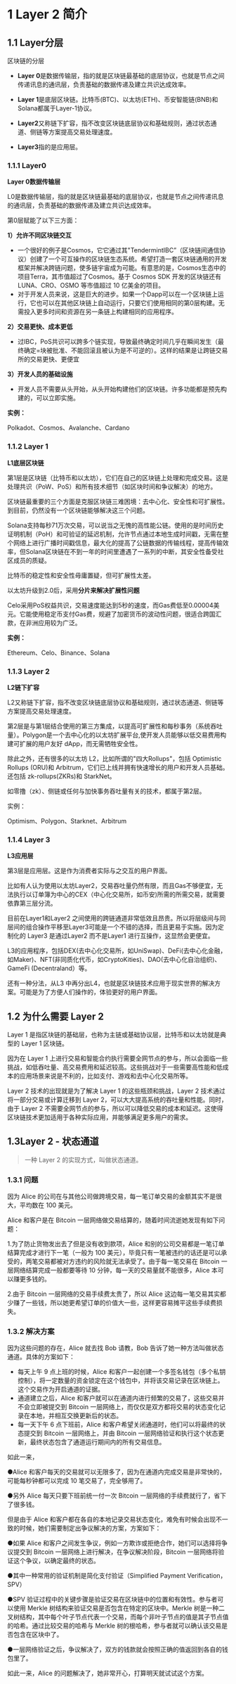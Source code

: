 # 1 Layer 2 简介

## 1.1 Layer分层

区块链的分层

- **Layer 0**是数据传输层，指的就是区块链最基础的底层协议，也就是节点之间传递讯息的通讯层，负责基础的数据传递及建立共识达成效率。
- **Layer 1**是底层区块链。比特币(BTC)、以太坊(ETH)、币安智能链(BNB)和Solana都属于Layer-1协议。
- **Layer2**又称链下扩容，指不改变区块链底层协议和基础规则，通过状态通道、侧链等方案提高交易处理速度。

- **Layer3**指的是应用层。

### 1.1.1 Layer0

**Layer 0数据传输层**

L0是数据传输层，指的就是区块链最基础的底层协议，也就是节点之间传递讯息的通讯层，负责基础的数据传递及建立共识达成效率。

第0层赋能了以下三方面：

**1）允许不同区块链交互**

- 一个很好的例子是Cosmos，它它通过其"TendermintIBC”（区块链间通信协议）创建了一个可互操作的区块链生态系统。希望打造一套区块链通用的开发框架并解决跨链问题，使多链宇宙成为可能。有意思的是，Cosmos生态中的项目Terra，其市值超过了Cosmos。基于 Cosmos SDK 开发的区块链还有 LUNA、CRO、OSMO 等市值超过 10 亿美金的项目。
- 对于开发人员来说，这是巨大的进步。如果一个Dapp可以在一个区块链上运行，它也可以在其他区块链上自动运行，只要它们使用相同的第0层构建。无需投入更多时间和资源在另一条链上构建相同的应用程序。

**2）交易更快、成本更低**

- 过IBC，PoS共识可以跨多个链实现，导致最终确定时间几乎在瞬间发生（最终确定=块被批准、不能回滚且被认为是不可逆的）。这样的结果是让跨链交易所的交易更快、更便宜

**3）开发人员的基础设施**

- 开发人员不需要从头开始，从头开始构建他们的区块链。许多功能都是预先构建的，可以立即实施。

**实例：**

Polkadot、Cosmos、Avalanche、Cardano



### 1.1.2 Layer 1

**L1底层区块链**

第1层是区块链（比特币和以太坊），它们在自己的区块链上处理和完成交易。这是处理共识（PoW、PoS）和所有技术细节（如区块时间和争议解决）的地方。

区块链最重要的三个方面是克服区块链三难困境：去中心化、安全性和可扩展性。到目前，仍然没有一个区块链能够解决这三个问题。

Solana支持每秒71万次交易，可以说当之无愧的高性能公链。使用的是时间历史证明机制（PoH）和可验证的延迟机制，允许节点通过本地生成时间戳，无需在整个网络上进行广播时间戳信息，最大化的提高了公链数据的传输线程，提高传输效率，但Solana区块链在不到一年的时间里遭遇了一系列的中断，其安全性备受社区成员的质疑。

比特币的稳定性和安全性毋庸置疑，但可扩展性太差。

以太坊升级到2.0后，采用**分片来解决扩展性问题**

Celo采用PoS权益共识，交易速度能达到5秒的速度，而Gas费低至0.00004美元。它能使用稳定币支付Gas费，规避了加密货币的波动性问题，很适合跨国汇款，在非洲应用较为广泛。

**实例：**

Ethereum、Celo、Binance、Solana



### 1.1.3 Layer 2

**L2链下扩容**

L2又称链下扩容，指不改变区块链底层协议和基础规则，通过状态通道、侧链等方案提高交易处理速度。

第2层是与第1层结合使用的第三方集成，以提高可扩展性和每秒事务（系统吞吐量）。Polygon是一个去中心化的以太坊扩展平台,使开发人员能够以低交易费用构建可扩展的用户友好 dApp，而无需牺牲安全性。

除此之外，还有很多的以太坊 L2，比如所谓的"四大Rollups"，包括 Optimistic Rollups (ORU)和 Arbitrum，它们已上线并拥有快速增长的用户和开发人员基础。还包括 zk-rollups(ZKRs)和 StarkNet。

如零撸（zk）、侧链或任何与加快事务吞吐量有关的技术，都属于第2层。

实例：

Optimism、Polygon、Starknet、Arbitrum





### 1.1.4 Layer 3

**L3应用层**

第3层是应用层。这是作为消费者实际与之交互的用户界面。

比如有人认为使用以太坊Layer2，交易吞吐量仍然有限，而且Gas不够便宜，无法执行以订单簿为中心的CEX（中心化交易所，如币安)所需的所需交易，就需要依靠第三层分流。

目前在Layer1和Layer2 之间使用的跨链通道非常低效且昂贵。所以将层级间与同层间的组合操作平移至Layer3可能是一个不错的选择，而且更易于实施。因为定制化的 Layer3 是通过Layer2 而不是Layer1 进行互操作，这显然会更便宜。

L3的应用程序，包括DEX(去中心化交易所，如UniSwap)、DeFi(去中心化金融，如Maker)、NFT(非同质化代币，如CryptoKities)、DAO(去中心化自治组织)、GameFi (Decentraland）等。

还有一种分法，从L3 中再分出L4，也就是区块链技术应用于现实世界的解决方案。可能是为了方便人们操作的，体验更好的用户界面。



## 1.2 为什么需要 Layer 2

Layer 1 是指区块链的基础层，也称为主链或基础协议层，比特币和以太坊就是典型的 Layer 1 区块链。

因为在 Layer 1 上进行交易和智能合约执行需要全网节点的参与，所以会面临一些挑战，如低吞吐量、高交易费用和延迟较高。这些挑战对于一些需要高性能和低成本的应用场景来说是不利的，比如支付、游戏和去中心化交易所等。

Layer 2 技术的出现就是为了解决 Layer 1 的这些瓶颈和挑战，Layer 2 技术通过将一部分交易或计算迁移到 Layer 2，可以大大提高系统的吞吐量和性能。同时，由于 Layer 2 不需要全网节点的参与，所以可以降低交易的成本和延迟。这使得区块链技术更加适用于各种实际应用，并能够满足更多用户的需求。



## 1.3Layer 2 - 状态通道

> 一种 Layer 2 的实现方式，叫做状态通道。

### 1.3.1 问题

因为 Alice 的公司在与其他公司做跨境交易，每一笔订单交易的金额其实不是很大，平均数在 100 美元。

Alice 和客户是在 Bitcoin 一层网络做交易结算的，随着时间流逝她发现有如下问题：

1.为了防止货物发出去了但是没有收到款项，Alice 和别的公司交易都是一笔订单结算完成才进行下一笔（一般为 100 美元），毕竟只有一笔被违约的话还是可以承受的，两笔交易都被对方违约的风险就无法承受了。由于每一笔交易在 Bitcoin 一层网络结算完成一般都要等待 10 分钟，每一天的交易量就不能很多，Alice 本可以赚更多钱的。

2.由于 Bitcoin 一层网络的交易手续费太贵了，所以 Alice 这边每一笔交易其实都少赚了一些钱，所以她更希望订单的价值大一些，这样更容易摊平这些手续费损失。

### 1.3.2 解决方案

因为这些问题的存在，Alice 就去找 Bob 请教，Bob 告诉了她一种方法叫做状态通道。具体的方案如下：

- 每天上午 9 点上班的时候，Alice 和客户一起创建一个多签名钱包（多个私钥控制），将一定数量的资金锁定在这个钱包中，并将该交易记录在区块链上。这个交易作为开启通道的证据。
- 通道建立之后，Alice 和客户就可以在通道内进行频繁的交易了，这些交易并不会立即被提交到 Bitcoin 一层网络上，而仅仅是双方都将交易的状态变化记录在本地，并相互交换更新后的状态。
- 每一天下午 6 点下班前，Alice 和客户希望关闭通道时，他们可以将最终的状态提交到 Bitcoin 一层网络上，并由 Bitcoin 一层网络验证和执行这个状态更新，最终状态包含了通道运行期间内的所有交易信息。

如此一来，

●Alice 和客户每天的交易就可以无限多了，因为在通道内完成交易是非常快的，可能每秒钟都可以完成 10 笔交易了，完全够用了。

●另外 Alice 每天只要下班前统一付一次 Bitcoin 一层网络的手续费就行了，省下了很多钱。

但是由于 Alice 和客户都在各自的本地记录交易状态变化，难免有时候会出现不一致的时候，她们需要制定出争议解决的方案，方案如下：

●如果 Alice 和客户之间发生争议，例如一方欺诈或拒绝合作，她们可以选择将争议提交到 Bitcoin 一层网络上进行解决，在争议解决阶段，Bitcoin 一层网络将验证这个争议，以确定最终的状态。

●其中一种常用的验证机制是简化支付验证（Simplified Payment Verification，SPV）

●SPV 验证过程中的关键步骤是验证交易在区块链中的位置和有效性。参与者可以使用 Merkle 树结构来验证交易是否包含在特定的区块中。Merkle 树是一种二叉树结构，其中每个叶子节点代表一个交易，而每个非叶子节点的值是其子节点值的哈希。通过比较交易的哈希与 Merkle 树的根哈希，参与者就可以确认该交易是否包含在区块中了。

●一层网络验证之后，争议解决了，双方的钱款就会按照正确的值返回到各自的钱包里了。

如此一来，Alice 的问题解决了，她非常开心，打算明天就试试这个方案。
